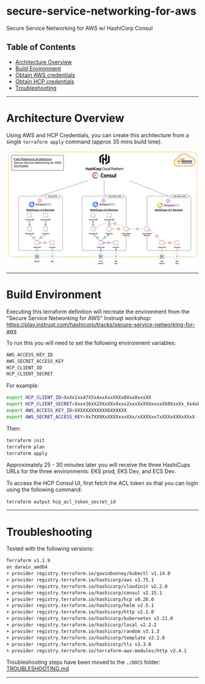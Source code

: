 # secure-service-networking-for-aws
Secure Service Networking for AWS w/ HashiCorp Consul

## Table of Contents

- [Architecture Overview](#Architecture%20Overview) 
- [Build Environment](#Build%20Environment) 
- [Obtain AWS credentials](#Obtain%20AWS%20credentials) 
- [Obtain HCP credentials](#Obtain%20HCP%20credentials) 
- [Troubleshooting](#Troubleshooting)

---

# Architecture Overview

Using AWS and HCP Credentials, you can create this architecture from a single `terraform apply` command (approx 35 mins build time).

![Secure Service Networking for AWS Architecture Overview](DOCS/DIAGS/Architecture_Overview.jpg)

---
# Build Environment

Executing this terraform definition will recreate the environment from the "Secure Service Networking for AWS" Instruqt workshop:
https://play.instruqt.com/hashicorp/tracks/secure-service-networking-for-aws


To run this you will need to set the following environment variables:

```sh
AWS_ACCESS_KEY_ID
AWS_SECRET_ACCESS_KEY
HCP_CLIENT_ID
HCP_CLIENT_SECRET
```

For example:
```sh
export HCP_CLIENT_ID=XxXx1xx47X5x4xxXxxXXXx0Xxx8xxxXX
export HCP_CLIENT_SECRET=Xxxx16xX2XXxXXxXxxx2xxxXxXXXxxxxXX0XxxXx_Xx4x09XxxXxxxxxxxxxxx9X
export AWS_ACCESS_KEY_ID=XXXXXXXXXXXX6XXXXXX
export AWS_SECRET_ACCESS_KEY=Xx7XX9XxXXXXxxxXXx/xXXXXxx7xXXXxXXXxXXxX
```

Then:
```sh
terraform init
terraform plan
terraform apply
```

Approximately 25 - 30 minutes later you will receive the three HashiCups URLs for the three environments: EKS prod, EKS Dev, and ECS Dev.

To access the HCP Consul UI, first fetch the ACL token so that you can login using the following command:

`terraform output hcp_acl_token_secret_id`


---
# Troubleshooting

Tested with the following versions:

```sh
Terraform v1.1.9
on darwin_amd64
+ provider registry.terraform.io/gavinbunney/kubectl v1.14.0
+ provider registry.terraform.io/hashicorp/aws v3.75.1
+ provider registry.terraform.io/hashicorp/cloudinit v2.2.0
+ provider registry.terraform.io/hashicorp/consul v2.15.1
+ provider registry.terraform.io/hashicorp/hcp v0.26.0
+ provider registry.terraform.io/hashicorp/helm v2.5.1
+ provider registry.terraform.io/hashicorp/http v2.1.0
+ provider registry.terraform.io/hashicorp/kubernetes v2.11.0
+ provider registry.terraform.io/hashicorp/local v2.2.2
+ provider registry.terraform.io/hashicorp/random v3.1.3
+ provider registry.terraform.io/hashicorp/template v2.2.0
+ provider registry.terraform.io/hashicorp/tls v3.3.0
+ provider registry.terraform.io/terraform-aws-modules/http v2.4.1
```

Troubleshooting steps have been moved to the `./DOCS` folder:
[TROUBLESHOOTING.md](./DOCS/TROUBLESHOOTING.md)

---